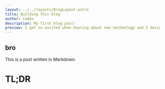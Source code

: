 ```yaml
---
layout: ../../layouts/BlogLayout.astro
title: Building this blog
author: Caden
description: My first blog post!
preview: I get so excited when hearing about new technology and I decided I should try and make a decent blog with a framework that just got to version 1.
---
```


## bro

This is a post written in Markdown.



# TL;DR